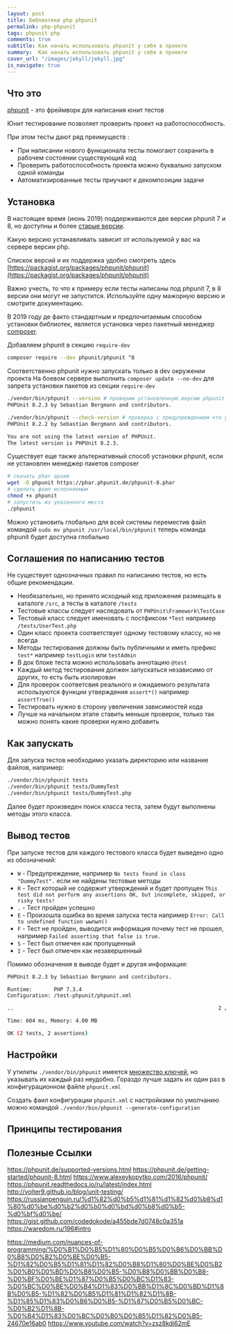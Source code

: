 ```yaml
---
layout: post
title: Библиотеки php phpunit
permalink: php-phpunit
tags: phpunit php
comments: true
subtitle: Как начать использовать phpunit у себя в проекте
summary:  Как начать использовать phpunit у себя в проекте
cover_url: "/images/jekyll/jekyll.jpg"
is_navigate: true
---
```


## Что это

[phpunit](https://phpunit.de) - это фреймворк для написания юнит тестов

Юнит тестирование позволяет проверить проект на работоспособность.

При этом тесты дают ряд преимуществ :
- При написании нового функционала тесты помогают сохранить в рабочем состоянии существующий код
- Проверить работоспособность проекта можно буквально запуском одной команды
- Автоматизированные тесты приучают к декомпозиции задачи

## Установка

В настоящее время (июнь 2019) поддерживаются две версии phpunit 7 и 8, 
но доступны и более [старые версии](https://phpunit.de/supported-versions.html).

Какую версию устанавливать зависит от используемой у вас на сервере версии php.

Спискок версий и их поддержка удобно смотреть здесь [https://packagist.org/packages/phpunit/phpunit](https://packagist.org/packages/phpunit/phpunit)

Важно учесть, то что к примеру если тесты написаны под phpunit 7, в 8 версии они могут
не запустится. Используйте одну мажорную версию и смотрите документацию.

В 2019 году де факто стандартным и предпочитаемым способом установки библиотек, является
установка через пакетный менеджер [composer](https://getcomposer.org/).

Добавляем phpunit в секцию `require-dev`

~~~bash
composer require --dev phpunit/phpunit ^8
~~~

Соответственно phpunit нужно запускать только в dev окружении проекта
На боевом сервере выполнить `composer update --no-dev` для запрета установки пакетов из секции `require-dev`

~~~bash
./vendor/bin/phpunit --version # проверим установленную версию phpunit
PHPUnit 8.2.3 by Sebastian Bergmann and contributors.

./vendor/bin/phpunit --check-version # проверка c предупреждением что установлена не последняя версия фреймворка
PHPUnit 8.2.2 by Sebastian Bergmann and contributors.

You are not using the latest version of PHPUnit.
The latest version is PHPUnit 8.2.3.
~~~

Существует еще также альтернативный способ установки phpunit, если не установлен менеджер пакетов composer

~~~bash
# скачать phar архив
wget -O phpunit https://phar.phpunit.de/phpunit-8.phar
# сделать фаил исполняемым
chmod +x phpunit
# запустить из указанного места
./phpunit
~~~

Можно установить глобально для всей системы переместив файл командой 
`sudo mv phpunit /usr/local/bin/phpunit` теперь команда phpunit будет доступна глобально

## Соглашения по написанию тестов

Не существует однозначных правил по написанию тестов, но есть общие рекомендации.

- Необязательно, но принято исходный код приложения размещать в каталоге `/src`, а тесты в каталоге `/tests`
- Тестовые классы следует наследовать от `PHPUnit\Framework\TestCase`
- Тестовый класс следует именовать с постфиксом `*Test` например `/tests/UserTest.php`
- Один класс проекта соответствует одному тестовому классу, но не всегда
- Методы тестирования должны быть публичными и иметь префикс `test*` например `testLogin` или `testAdmin`
- В док блоке теста можно использовать аннотацию `@test`
- Каждый метод тестирования должен запускаться независимо от других, то есть быть изолирован
- Для проверок соответсвия реального и ожидаемого результата используются функции утверждения `assert*()` например `assertTrue()`
- Тестировать нужно в сторону увеличения зависимостей кода
- Лучше на начальном этапе ставить меньше проверок, только так можно понять какие проверки нужно добавить

## Как запускать

Для запуска тестов необходимо указать директорию или название файлов, например:

~~~bash
./vendor/bin/phpunit tests
./vendor/bin/phpunit tests/DummyTest
./vendor/bin/phpunit tests/DummyTest.php
~~~

Далее будет произведен поиск класса теста, затем будут выполнены методы этого класса.

## Вывод тестов

При запуске тестов для каждого тестового класса будет выведено одно из обозначений:

- `W` - Предупреждение, например `No tests found in class "DummyTest".` если не найдены тестовые методы
- `R` - Тест который не содержит утверждений и будет пропущен `This test did not perform any assertions OK, but incomplete, skipped, or risky tests!`
- `.` - Тест пройден успешно
- `E` - Произошла ошибка во время запуска теста например `Error: Call to undefined function ыыпып()`
- `F` - Тест не пройден, выводится информация почему тест не прошел, например `Failed asserting that false is true.`
- `S` - Тест был отмечен как пропущенный
- `I` - Тест был отмечен как незавершенный

Помимо обозначения в выводе будет и другая информация:

~~~bash
PHPUnit 8.2.3 by Sebastian Bergmann and contributors.

Runtime:       PHP 7.3.4
Configuration: /test-phpunit/phpunit.xml

..                                                                  2 / 2 (100%)

Time: 604 ms, Memory: 4.00 MB

OK (2 tests, 2 assertions)
~~~


## Настройки

У утилиты `./vendor/bin/phpunit` имеется [множество ключей](https://phpunit.readthedocs.io/en/8.2/textui.html), 
но указывать их каждый раз неудобно. Гораздо лучше задать их один раз в конфигурационном файле `phpunit.xml`

Создать фаил конфигурации `phpunit.xml` c настройками по умолчанию можно командой 
`./vendor/bin/phpunit --generate-configuration`

## Принципы тестирования


## Полезные Ссылки

https://phpunit.de/supported-versions.html
https://phpunit.de/getting-started/phpunit-8.html
https://www.alexeykopytko.com/2016/phpunit/
https://phpunit.readthedocs.io/ru/latest/index.html
http://volter9.github.io/blog/unit-testing/
https://russianpenguin.ru/%d1%82%d0%b5%d1%81%d1%82%d0%b8%d1%80%d0%be%d0%b2%d0%b0%d0%bd%d0%b8%d0%b5-%d0%bf%d0%be/
https://gist.github.com/codedokode/a455bde7d0748c0a351a
https://waredom.ru/196#intro

https://medium.com/nuances-of-programming/%D0%B1%D0%B5%D1%80%D0%B5%D0%B6%D0%BB%D0%B8%D0%B2%D0%BE%D0%B5-%D1%82%D0%B5%D1%81%D1%82%D0%B8%D1%80%D0%BE%D0%B2%D0%B0%D0%BD%D0%B8%D0%B5-%D0%B8%D0%BB%D0%B8-%D0%BF%D0%BE%D1%87%D0%B5%D0%BC%D1%83-%D0%BC%D0%BE%D0%B4%D1%83%D0%BB%D1%8C%D0%BD%D1%8B%D0%B5-%D1%82%D0%B5%D1%81%D1%82%D1%8B-%D1%85%D1%83%D0%B6%D0%B5-%D1%87%D0%B5%D0%BC-%D0%B2%D1%8B-%D0%B4%D1%83%D0%BC%D0%B0%D0%B5%D1%82%D0%B5-24670e16ab0
https://www.youtube.com/watch?v=zsz8kdi62mE

